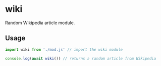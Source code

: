 # wiki
Random Wikipedia article module.

## Usage
```js
import wiki from './mod.js' // import the wiki module

console.log(await wiki()) // returns a random article from Wikipedia
```
